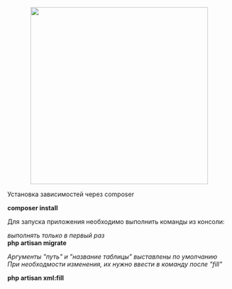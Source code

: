 <p align="center"><a href="https://laravel.com" target="_blank"><img src="https://raw.githubusercontent.com/laravel/art/master/logo-lockup/5%20SVG/2%20CMYK/1%20Full%20Color/laravel-logolockup-cmyk-red.svg" width="400"></a></p>

<p>Установка зависимостей через composer</p>
<b>composer install</b>


<p>Для запуска приложения необходимо выполнить команды из консоли:</p>

<i>выполнять только в первый раз</i>
<br>
<b>php artisan migrate</b>

<i>Аргументы "путь" и "название таблицы" выставлены по умолчанию</i>
<br>
<i>При необходмости изменения, их нужно ввести в команду после "fill" </i>

<b>php artisan xml:fill</b>




